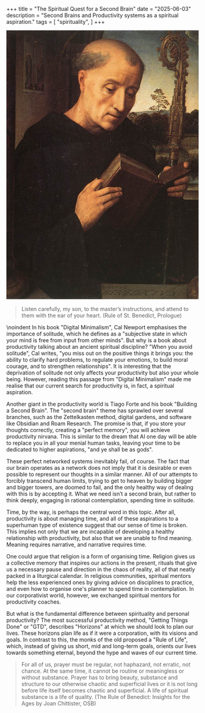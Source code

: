 +++
title = "The Spiritual Quest for a Second Brain"
date = "2025-06-03"
description = "Second Brains and Productivity systems as a spiritual aspiration."
tags = [
    "spirituality",
]
+++

![A portrait of Saint Benedict as depicted in the Benedetto Portinari Triptych, by Hans Memling](St_Benedict_Hans_Memling.jpg)

> Listen carefully, my son, to the master’s instructions, and attend to them with the ear of your heart. (Rule of St. Benedict, Prologue)

\noindent
In his book "Digital Minimalism", Cal Newport emphasises the importance of solitude, which he defines as a "subjective state in which your mind is free from input from other minds". But why is a book about productivity talking about an ancient spiritual discipline? "When you avoid solitude", Cal writes, "you miss out on the positive things it brings you: the ability to clarify hard problems, to regulate your emotions, to build moral courage, and to strengthen relationships". It is interesting that the deprivation of solitude not only affects your productivity but also your whole being. However, reading this passage from "Digital Minimalism" made me realise that our current search for productivity is, in fact, a spiritual aspiration.

Another giant in the productivity world is Tiago Forte and his book "Building a Second Brain". The "second brain" theme has sprawled over several branches, such as the Zettelkasten method, digital gardens, and software like Obsidian and Roam Research. The promise is that, if you store your thoughts correctly, creating a "perfect memory", you will achieve productivity nirvana. This is similar to the dream that AI one day will be able to replace you in all your menial human tasks, leaving your time to be dedicated to higher aspirations, "and ye shall be as gods".

These perfect networked systems inevitably fail, of course. The fact that our brain operates as a network does not imply that it is desirable or even possible to represent our thoughts in a similar manner. All of our attempts to forcibly transcend human limits, trying to get to heaven by building bigger and bigger towers, are doomed to fail, and the only healthy way of dealing with this is by accepting it. What we need isn’t a second brain, but rather to think deeply, engaging in rational contemplation, spending time in solitude.

Time, by the way, is perhaps the central word in this topic. After all, productivity is about managing time, and all of these aspirations to a superhuman type of existence suggest that our sense of time is broken. This implies not only that we are incapable of developing a healthy relationship with productivity, but also that we are unable to find meaning. Meaning requires narrative, and narrative requires time.

One could argue that religion is a form of organising time. Religion gives us a collective memory that inspires our actions in the present, rituals that give us a necessary pause and direction in the chaos of reality, all of that neatly packed in a liturgical calendar. In religious communities, spiritual mentors help the less experienced ones by giving advice on disciplines to practice, and even how to organise one's planner to spend time in contemplation. In our corporativist world, however, we exchanged spiritual mentors for productivity coaches.

But what is the fundamental difference between spirituality and personal productivity? The most successful productivity method, "Getting Things Done" or "GTD", describes "Horizons" at which we should look to plan our lives. These horizons plan life as if it were a corporation, with its visions and goals. In contrast to this, the monks of the old proposed a "Rule of Life", which, instead of giving us short, mid and long-term goals, orients our lives towards something eternal, beyond the hype and waves of our current time.

> For all of us, prayer must be regular, not haphazard, not erratic, not chance. At the same time, it cannot be routine or meaningless or without substance. Prayer has to bring beauty, substance and structure to our otherwise chaotic and superficial lives or it is not long before life itself becomes chaotic and superficial. A life of spiritual substance is a life of quality. (The Rule of Benedict: Insights for the Ages by Joan Chittister, OSB)

